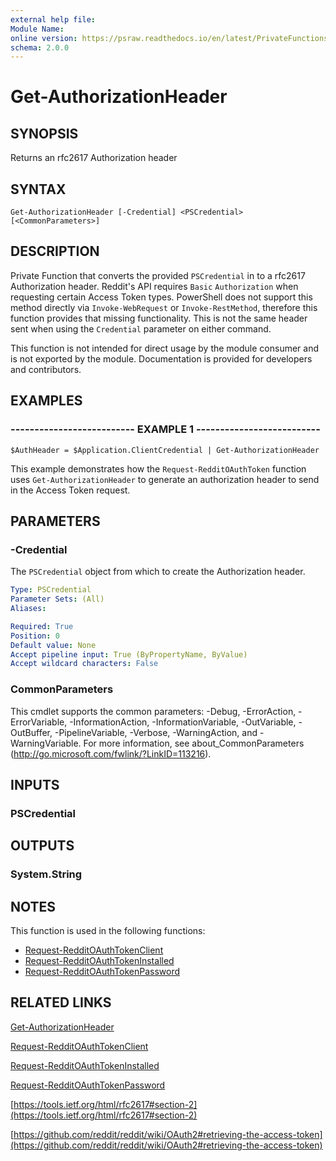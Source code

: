 ```yaml
---
external help file: 
Module Name: 
online version: https://psraw.readthedocs.io/en/latest/PrivateFunctions/Get-AuthorizationHeader
schema: 2.0.0
---
```


# Get-AuthorizationHeader

## SYNOPSIS
Returns an rfc2617 Authorization header

## SYNTAX

```
Get-AuthorizationHeader [-Credential] <PSCredential> [<CommonParameters>]
```

## DESCRIPTION
Private Function that converts the provided `PSCredential` in to a rfc2617 Authorization header. Reddit's API requires `Basic` `Authorization` when requesting certain Access Token types. PowerShell does not support this method directly via `Invoke-WebRequest` or `Invoke-RestMethod`, therefore this function provides that missing functionality. This is not the same header sent when using the `Credential` parameter on either command.

This function is not intended for direct usage by the module consumer and is not exported by the module. Documentation is provided for developers and contributors.

## EXAMPLES

### -------------------------- EXAMPLE 1 --------------------------
```
$AuthHeader = $Application.ClientCredential | Get-AuthorizationHeader
```

This example demonstrates how the `Request-RedditOAuthToken` function uses `Get-AuthorizationHeader` to generate an authorization header to send in the Access Token request.

## PARAMETERS

### -Credential
The `PSCredential` object from which to create the Authorization header.

```yaml
Type: PSCredential
Parameter Sets: (All)
Aliases: 

Required: True
Position: 0
Default value: None
Accept pipeline input: True (ByPropertyName, ByValue)
Accept wildcard characters: False
```

### CommonParameters
This cmdlet supports the common parameters: -Debug, -ErrorAction, -ErrorVariable, -InformationAction, -InformationVariable, -OutVariable, -OutBuffer, -PipelineVariable, -Verbose, -WarningAction, and -WarningVariable. For more information, see about_CommonParameters (http://go.microsoft.com/fwlink/?LinkID=113216).

## INPUTS

### PSCredential

## OUTPUTS

### System.String

## NOTES
This function is used in the following functions:

* [Request-RedditOAuthTokenClient](https://psraw.readthedocs.io/en/latest/PrivateFunctions/Request-RedditOAuthTokenClient)
* [Request-RedditOAuthTokenInstalled](https://psraw.readthedocs.io/en/latest/PrivateFunctions/Request-RedditOAuthTokenInstalled)
* [Request-RedditOAuthTokenPassword](https://psraw.readthedocs.io/en/latest/PrivateFunctions/Request-RedditOAuthTokenPassword)

## RELATED LINKS

[Get-AuthorizationHeader](https://psraw.readthedocs.io/en/latest/PrivateFunctions/Get-AuthorizationHeader)

[Request-RedditOAuthTokenClient](https://psraw.readthedocs.io/en/latest/PrivateFunctions/Request-RedditOAuthTokenClient)

[Request-RedditOAuthTokenInstalled](https://psraw.readthedocs.io/en/latest/PrivateFunctions/Request-RedditOAuthTokenInstalled)

[Request-RedditOAuthTokenPassword](https://psraw.readthedocs.io/en/latest/PrivateFunctions/Request-RedditOAuthTokenPassword)

[https://tools.ietf.org/html/rfc2617#section-2](https://tools.ietf.org/html/rfc2617#section-2)

[https://github.com/reddit/reddit/wiki/OAuth2#retrieving-the-access-token](https://github.com/reddit/reddit/wiki/OAuth2#retrieving-the-access-token)